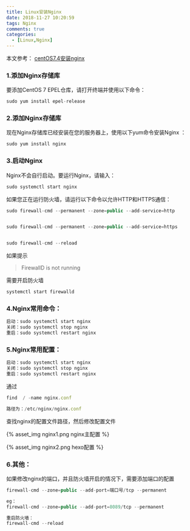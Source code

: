 ```yaml
---
title: Linux安装Nginx
date: 2018-11-27 10:20:59
tags: Nginx
comments: true
categories:
  - [Linux,Nginx]
---
```


本文参考：
[centOS7.4安装nginx](https://blog.csdn.net/ky1in93/article/details/80131489)


### 1.添加Nginx存储库

要添加CentOS 7 EPEL仓库，请打开终端并使用以下命令：
``` javascript
sudo yum install epel-release
```
### 2.添加Nginx存储库

现在Nginx存储库已经安装在您的服务器上，使用以下yum命令安装Nginx ：

``` javascript
sudo yum install nginx
```
### 3.启动Nginx
Nginx不会自行启动。要运行Nginx，请输入：
``` javascript
sudo systemctl start nginx
```
如果您正在运行防火墙，请运行以下命令以允许HTTP和HTTPS通信：
``` javascript
sudo firewall-cmd --permanent --zone=public --add-service=http 


sudo firewall-cmd --permanent --zone=public --add-service=https


sudo firewall-cmd --reload
```

如果提示

> FirewallD is not running

需要开启防火墙
``` javascript
systemctl start firewalld
```

### 4.Nginx常用命令：
``` javascript
启动：sudo systemctl start nginx
关闭：sudo systemctl stop nginx
重启：sudo systemctl restart nginx
```

### 5.Nginx常用配置：
``` javascript
启动：sudo systemctl start nginx
关闭：sudo systemctl stop nginx
重启：sudo systemctl restart nginx
```

通过
``` javascript
find  / -name nginx.conf

路径为：/etc/nginx/nginx.conf
```

查找nginx的配置文件路径，然后修改配置文件

{% asset_img nginx1.png nginx主配置 %}


{% asset_img nginx2.png hexo配置 %}



### 6.其他：

如果修改nginx的端口，并且防火墙开启的情况下，需要添加端口的配置

``` javascript
firewall-cmd --zone=public --add-port=端口号/tcp --permanent

eg：
firewall-cmd --zone=public --add-port=8089/tcp --permanent

重启防火墙：
firewall-cmd --reload
```






